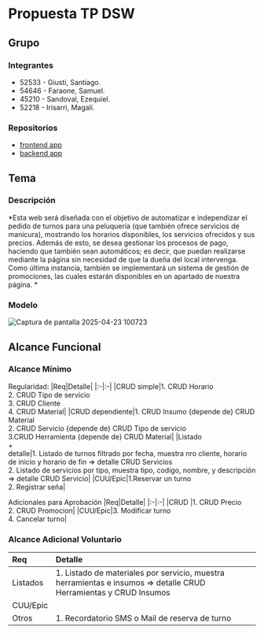 # Propuesta TP DSW

## Grupo
### Integrantes
* 52533 - Giusti, Santiago.
* 54646 - Faraone, Samuel.
* 45210 - Sandoval, Ezequiel.
* 52218 - Irisarri, Magalí.
### Repositorios
* [frontend app](http://hyperlinkToGihubOrGitlab)
* [backend app](http://hyperlinkToGihubOrGitlab)

## Tema
### Descripción
*Esta web será diseñada con el objetivo de automatizar e independizar el pedido de turnos para una peluquería (que también ofrece servicios de manicura), mostrando los horarios disponibles, los servicios ofrecidos y sus precios.
Además de esto, se desea gestionar los procesos de pago, haciendo que también sean automáticos; es decir, que puedan realizarse mediante la página sin necesidad de que la dueña del local intervenga.
Como última instancia, también se implementará un sistema de gestión de promociones, las cuales estarán disponibles en un apartado de nuestra página.
*

### Modelo
![Captura de pantalla 2025-04-23 100723](https://github.com/user-attachments/assets/ba9ee26f-d98b-4f8e-b77a-9598b78a62f7)


## Alcance Funcional 

### Alcance Mínimo

Regularidad:
|Req|Detalle|
|:-|:-|
|CRUD simple|1. CRUD Horario<br>2. CRUD Tipo de servicio<br>3. CRUD Cliente<br>4. CRUD Material|
|CRUD dependiente|1. CRUD Insumo {depende de} CRUD Material<br>2. CRUD Servicio {depende de} CRUD Tipo de servicio<br>3.CRUD Herramienta {depende de} CRUD Material|
|Listado<br>+<br>detalle|1. Listado de turnos filtrado por fecha, muestra nro cliente, horario de inicio y horario de fin => detalle CRUD Servicios<br>2. Listado de servicios por tipo, muestra tipo, codigo, nombre, y descripción => detalle CRUD Servicio|
|CUU/Epic|1.Reservar un turno<br>2. Registrar seña|


Adicionales para Aprobación
|Req|Detalle|
|:-|:-|
|CRUD |1. CRUD Precio<br>2. CRUD Promocion|
|CUU/Epic|3. Modificar turno<br>4. Cancelar turno|


### Alcance Adicional Voluntario


|Req|Detalle|
|:-|:-|
|Listados |1. Listado de materiales por servicio, muestra herramientas e insumos => detalle CRUD Herramientas y CRUD Insumos|
|CUU/Epic||5. Registrar pago
|Otros| 1. Recordatorio SMS o Mail de reserva de turno|

